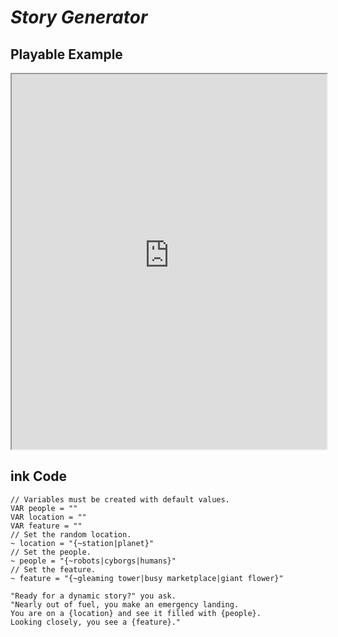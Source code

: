 # *Story Generator*

## Playable Example

<iframe
  src="https://kentontaylorhoward.github.io/Crash-Course-On-Ink-VICFA-2022/#/examples/generator/index.html"
  style="width:100%; height:600px;"
></iframe>

## ink Code

```ink
// Variables must be created with default values.
VAR people = ""
VAR location = ""
VAR feature = ""
// Set the random location.
~ location = "{~station|planet}"
// Set the people.
~ people = "{~robots|cyborgs|humans}"
// Set the feature.
~ feature = "{~gleaming tower|busy marketplace|giant flower}"

"Ready for a dynamic story?" you ask.
"Nearly out of fuel, you make an emergency landing.
You are on a {location} and see it filled with {people}.
Looking closely, you see a {feature}."
```
